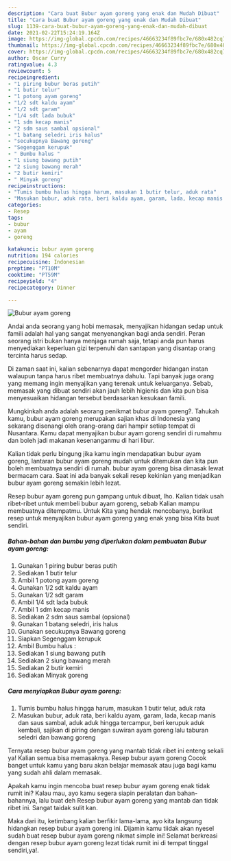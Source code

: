 ```yaml
---
description: "Cara buat Bubur ayam goreng yang enak dan Mudah Dibuat"
title: "Cara buat Bubur ayam goreng yang enak dan Mudah Dibuat"
slug: 1139-cara-buat-bubur-ayam-goreng-yang-enak-dan-mudah-dibuat
date: 2021-02-22T15:24:19.164Z
image: https://img-global.cpcdn.com/recipes/46663234f89fbc7e/680x482cq70/bubur-ayam-goreng-foto-resep-utama.jpg
thumbnail: https://img-global.cpcdn.com/recipes/46663234f89fbc7e/680x482cq70/bubur-ayam-goreng-foto-resep-utama.jpg
cover: https://img-global.cpcdn.com/recipes/46663234f89fbc7e/680x482cq70/bubur-ayam-goreng-foto-resep-utama.jpg
author: Oscar Curry
ratingvalue: 4.3
reviewcount: 5
recipeingredient:
- "1 piring bubur beras putih"
- "1 butir telur"
- "1 potong ayam goreng"
- "1/2 sdt kaldu ayam"
- "1/2 sdt garam"
- "1/4 sdt lada bubuk"
- "1 sdm kecap manis"
- "2 sdm saus sambal opsional"
- "1 batang seledri iris halus"
- "secukupnya Bawang goreng"
- "Segenggam kerupuk"
- " Bumbu halus "
- "1 siung bawang putih"
- "2 siung bawang merah"
- "2 butir kemiri"
- " Minyak goreng"
recipeinstructions:
- "Tumis bumbu halus hingga harum, masukan 1 butir telur, aduk rata"
- "Masukan bubur, aduk rata, beri kaldu ayam, garam, lada, kecap manis dan saus sambal, aduk aduk hingga tercampur, beri kerupuk aduk kembali, sajikan di piring dengan suwiran ayam goreng lalu taburan seledri dan bawang goreng"
categories:
- Resep
tags:
- bubur
- ayam
- goreng

katakunci: bubur ayam goreng 
nutrition: 194 calories
recipecuisine: Indonesian
preptime: "PT10M"
cooktime: "PT59M"
recipeyield: "4"
recipecategory: Dinner

---
```



![Bubur ayam goreng](https://img-global.cpcdn.com/recipes/46663234f89fbc7e/680x482cq70/bubur-ayam-goreng-foto-resep-utama.jpg)

Andai anda seorang yang hobi memasak, menyajikan hidangan sedap untuk famili adalah hal yang sangat menyenangkan bagi anda sendiri. Peran seorang istri bukan hanya menjaga rumah saja, tetapi anda pun harus menyediakan keperluan gizi terpenuhi dan santapan yang disantap orang tercinta harus sedap.

Di zaman  saat ini, kalian sebenarnya dapat mengorder hidangan instan walaupun tanpa harus ribet membuatnya dahulu. Tapi banyak juga orang yang memang ingin menyajikan yang terenak untuk keluarganya. Sebab, memasak yang dibuat sendiri akan jauh lebih higienis dan kita pun bisa menyesuaikan hidangan tersebut berdasarkan kesukaan famili. 



Mungkinkah anda adalah seorang penikmat bubur ayam goreng?. Tahukah kamu, bubur ayam goreng merupakan sajian khas di Indonesia yang sekarang disenangi oleh orang-orang dari hampir setiap tempat di Nusantara. Kamu dapat menyajikan bubur ayam goreng sendiri di rumahmu dan boleh jadi makanan kesenanganmu di hari libur.

Kalian tidak perlu bingung jika kamu ingin mendapatkan bubur ayam goreng, lantaran bubur ayam goreng mudah untuk ditemukan dan kita pun boleh membuatnya sendiri di rumah. bubur ayam goreng bisa dimasak lewat bermacam cara. Saat ini ada banyak sekali resep kekinian yang menjadikan bubur ayam goreng semakin lebih lezat.

Resep bubur ayam goreng pun gampang untuk dibuat, lho. Kalian tidak usah ribet-ribet untuk membeli bubur ayam goreng, sebab Kalian mampu membuatnya ditempatmu. Untuk Kita yang hendak mencobanya, berikut resep untuk menyajikan bubur ayam goreng yang enak yang bisa Kita buat sendiri.

<!--inarticleads1-->

##### Bahan-bahan dan bumbu yang diperlukan dalam pembuatan Bubur ayam goreng:

1. Gunakan 1 piring bubur beras putih
1. Sediakan 1 butir telur
1. Ambil 1 potong ayam goreng
1. Gunakan 1/2 sdt kaldu ayam
1. Gunakan 1/2 sdt garam
1. Ambil 1/4 sdt lada bubuk
1. Ambil 1 sdm kecap manis
1. Sediakan 2 sdm saus sambal (opsional)
1. Gunakan 1 batang seledri, iris halus
1. Gunakan secukupnya Bawang goreng
1. Siapkan Segenggam kerupuk
1. Ambil  Bumbu halus :
1. Sediakan 1 siung bawang putih
1. Sediakan 2 siung bawang merah
1. Sediakan 2 butir kemiri
1. Sediakan  Minyak goreng




<!--inarticleads2-->

##### Cara menyiapkan Bubur ayam goreng:

1. Tumis bumbu halus hingga harum, masukan 1 butir telur, aduk rata
1. Masukan bubur, aduk rata, beri kaldu ayam, garam, lada, kecap manis dan saus sambal, aduk aduk hingga tercampur, beri kerupuk aduk kembali, sajikan di piring dengan suwiran ayam goreng lalu taburan seledri dan bawang goreng




Ternyata resep bubur ayam goreng yang mantab tidak ribet ini enteng sekali ya! Kalian semua bisa memasaknya. Resep bubur ayam goreng Cocok banget untuk kamu yang baru akan belajar memasak atau juga bagi kamu yang sudah ahli dalam memasak.

Apakah kamu ingin mencoba buat resep bubur ayam goreng enak tidak rumit ini? Kalau mau, ayo kamu segera siapin peralatan dan bahan-bahannya, lalu buat deh Resep bubur ayam goreng yang mantab dan tidak ribet ini. Sangat taidak sulit kan. 

Maka dari itu, ketimbang kalian berfikir lama-lama, ayo kita langsung hidangkan resep bubur ayam goreng ini. Dijamin kamu tiidak akan nyesel sudah buat resep bubur ayam goreng nikmat simple ini! Selamat berkreasi dengan resep bubur ayam goreng lezat tidak rumit ini di tempat tinggal sendiri,ya!.

